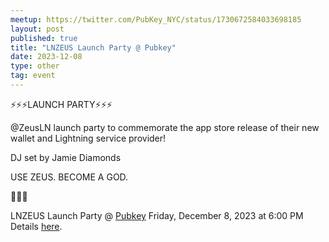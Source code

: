 ```yaml
---
meetup: https://twitter.com/PubKey_NYC/status/1730672584033698185
layout: post
published: true
title: "LNZEUS Launch Party @ Pubkey"
date: 2023-12-08
type: other
tag: event
---
```

⚡⚡⚡LAUNCH PARTY⚡⚡⚡

@ZeusLN
 launch party to commemorate the app store release of their new wallet and Lightning service provider!

DJ set by Jamie Diamonds

USE ZEUS. BECOME A GOD.

🧡🍻🙏

LNZEUS Launch Party @  <a href="https://www.google.com/maps/search/?api=1&query=40.73222%2C%20-74.00002" target="_blank">Pubkey</a>  Friday, December 8, 2023 at 6:00 PM  Details <a href="https://twitter.com/PubKey_NYC/status/1730672584033698185" target="_blank">here</a>.